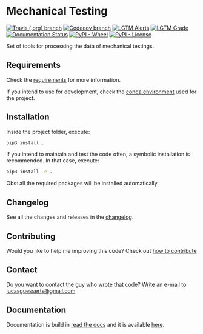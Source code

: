 # Mechanical Testing

[![Travis (.org) branch](https://img.shields.io/travis/lucasguesserts/mechanical_testing/master?label=build)](https://travis-ci.org/lucasguesserts/mechanical_testing)
[![Codecov branch](https://img.shields.io/codecov/c/github/lucasguesserts/mechanical_testing/master?label=coverage)](https://codecov.io/gh/lucasguesserts/mechanical_testing)
[![LGTM Alerts](https://img.shields.io/lgtm/alerts/github/lucasguesserts/mechanical_testing?label=LGTM%20alerts)](https://lgtm.com/projects/g/lucasguesserts/mechanical_testing/?mode=list)
[![LGTM Grade](https://img.shields.io/lgtm/grade/python/github/lucasguesserts/mechanical_testing)](https://lgtm.com/projects/g/lucasguesserts/mechanical_testing/context:python)
[![Documentation Status](https://readthedocs.org/projects/mechanical-testing/badge/?version=latest)](https://mechanical-testing.readthedocs.io/en/latest/?badge=latest)
[![PyPI - Wheel](https://img.shields.io/pypi/wheel/mechanical-testing?label=PyPI%20wheel)](https://pypi.org/project/mechanical-testing/)
[![PyPI - License](https://img.shields.io/pypi/l/mechanical-testing)](https://choosealicense.com/licenses/mit/)

Set of tools for processing the data of mechanical testings.

## Requirements

Check the [requirements](./setup.py) for more information.

If you intend to use for development,
check the [conda environment](./environment.yml)
used for the project.

## Installation

Inside the project folder, execute:

```bash
pip3 install .
```

If you intend to maintain and test the code often,
a symbolic installation is recommended. In that
case, execute:

```bash
pip3 install -e .
```

Obs: all the required packages will be installed automatically.

## Changelog

See all the changes and releases in the [changelog](./CHANGELOG.md).

## Contributing

Would you like to help me improving this code? Check out [how to contribute](./CONTRIBUTING.md)

## Contact

Do you want to contact the guy who wrote that code? Write an e-mail to <lucasguesserts@gmail.com>.

## Documentation

Documentation is build in [read the docs](https://readthedocs.org/) and it is
available [here](https://mechanical-testing.readthedocs.io).
